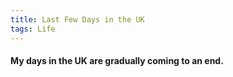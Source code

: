 ```yaml
---
title: Last Few Days in the UK
tags: Life
---
```


<h4> My days in the UK are gradually coming to an end.</h4>